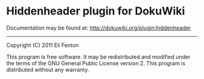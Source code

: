 # Hiddenheader plugin for DokuWiki

Documentation may be found at: http://dokuwiki.org/plugin:hiddenheader


----
Copyright (C) 2011 Eli Fenton

This program is free software. It may be redistributed and modified under the
terms of the GNU General Public License version 2. This program is distributed without
any warranty.
